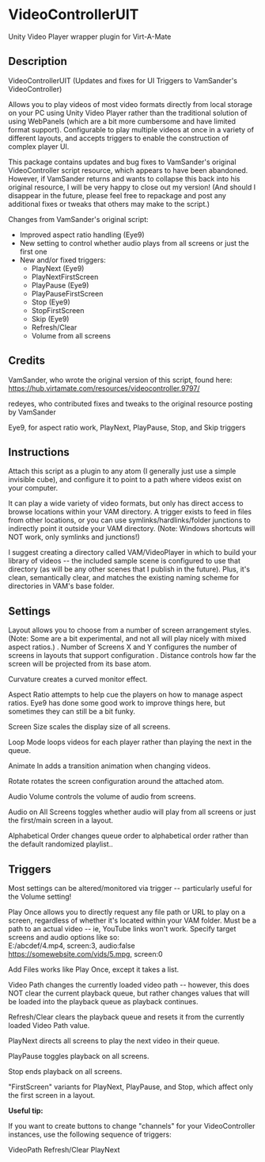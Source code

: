 # VideoControllerUIT
 Unity Video Player wrapper plugin for Virt-A-Mate

## Description 

VideoControllerUIT (Updates and fixes for UI Triggers to VamSander's VideoController) 

Allows you to play videos of most video formats directly from local storage on your PC using Unity Video Player rather than the traditional solution of using WebPanels (which are a bit more cumbersome and have limited format support). Configurable to play multiple videos at once in a variety of different layouts, and accepts triggers to enable the construction of complex player UI. 

This package contains updates and bug fixes to VamSander's original VideoController script resource, which appears to have been abandoned. However, if VamSander returns and wants to collapse this back into his original resource, I will be very happy to close out my version! (And should I disappear in the future, please feel free to repackage and post any additional fixes or tweaks that others may make to the script.)

Changes from VamSander's original script:
- Improved aspect ratio handling (Eye9)
- New setting to control whether audio plays from all screens or just the first one
- New and/or fixed triggers:  
    - PlayNext (Eye9)  
    - PlayNextFirstScreen
    - PlayPause (Eye9)
    - PlayPauseFirstScreen
    - Stop (Eye9) 
    - StopFirstScreen
    - Skip (Eye9)
    - Refresh/Clear
    - Volume from all screens


## Credits

VamSander, who wrote the original version of this script, found here:
https://hub.virtamate.com/resources/videocontroller.9797/

redeyes, who contributed fixes and tweaks to the original resource posting by VamSander

Eye9, for aspect ratio work, PlayNext, PlayPause, Stop, and Skip triggers


## Instructions

Attach this script as a plugin to any atom (I generally just use a simple invisible cube), and configure it to point to a path where videos exist on your computer. 

It can play a wide variety of video formats, but only has direct access to browse locations within your VAM directory. A trigger exists to feed in files from other locations, or you can use symlinks/hardlinks/folder junctions to indirectly point it outside your VAM directory. (Note: Windows shortcuts will NOT work, only symlinks and junctions!)

I suggest creating a directory called VAM/VideoPlayer in which to build your library of videos -- the included sample scene is configured to use that directory (as will be any other scenes that I publish in the future). Plus, it's clean, semantically clear, and matches the existing naming scheme for directories in VAM's base folder.


## Settings

Layout allows you to choose from a number of screen arrangement styles. (Note: Some are a bit experimental, and not all will play nicely with mixed aspect ratios.)
.
Number of Screens X and Y configures the number of screens in layouts that support configuration
.
Distance controls how far the screen will be projected from its base atom.

Curvature creates  a curved monitor effect.

Aspect Ratio attempts to help cue the players on how to manage aspect ratios. Eye9 has done some good work to improve things here, but sometimes they can still be a bit funky.

Screen Size scales the display size of all screens.

Loop Mode loops videos for each player rather than playing the next in the queue.

Animate In adds a transition animation when changing videos.

Rotate rotates the screen configuration around the attached atom.

Audio Volume controls the volume of audio from screens.

Audio on All Screens toggles whether audio will play from all screens or just the first/main screen in a layout.

Alphabetical Order changes queue order to alphabetical order rather than the default randomized playlist..



## Triggers

Most settings can be altered/monitored via trigger -- particularly useful for the Volume setting!

Play Once allows you to directly request any file path or URL to play on a screen, regardless of whether it's located within your VAM folder. Must be a path to an actual video -- ie, YouTube links won't work. Specify target screens and audio options like so:  
E:/abcdef/4.mp4, screen:3, audio:false  
https://somewebsite.com/vids/5.mpg, screen:0  

Add Files works like Play Once, except it takes a list.

Video Path changes the currently loaded video path -- however, this does NOT clear the current playback queue, but rather changes values that will be loaded into the playback queue as playback continues.

Refresh/Clear clears the playback queue and resets it from the currently loaded Video Path value.

PlayNext directs all screens to play the next video in their queue.

PlayPause toggles playback on all screens.

Stop ends playback on all screens.

"FirstScreen" variants for PlayNext, PlayPause, and Stop, which affect only the first screen in a layout.




**Useful tip:**

If you want to create buttons to change "channels" for your VideoController instances, use the following sequence of triggers:

VideoPath
Refresh/Clear
PlayNext
